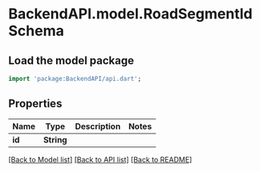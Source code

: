 # BackendAPI.model.RoadSegmentIdSchema

## Load the model package

```dart
import 'package:BackendAPI/api.dart';
```

## Properties

 Name   | Type       | Description | Notes 
--------|------------|-------------|-------
 **id** | **String** |             |

[[Back to Model list]](../README.md#documentation-for-models) [[Back to API list]](../README.md#documentation-for-api-endpoints) [[Back to README]](../README.md)


